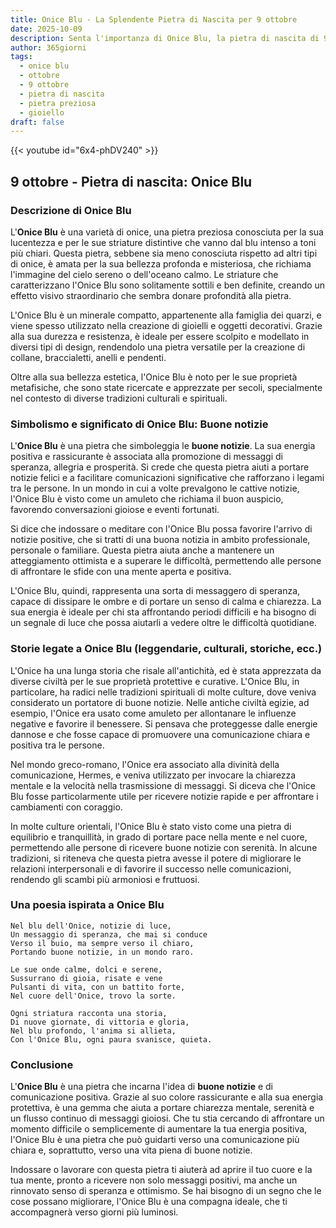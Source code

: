 ```yaml
---
title: Onice Blu - La Splendente Pietra di Nascita per 9 ottobre
date: 2025-10-09
description: Senta l'importanza di Onice Blu, la pietra di nascita di 9 ottobre che simboleggia Buone notizie. Lasci che la sua bellezza e il suo significato illuminino la sua giornata.
author: 365giorni
tags:
  - onice blu
  - ottobre
  - 9 ottobre
  - pietra di nascita
  - pietra preziosa
  - gioiello
draft: false
---
```


{{< youtube id="6x4-phDV240" >}}

## 9 ottobre - Pietra di nascita: Onice Blu

### Descrizione di Onice Blu

L'**Onice Blu** è una varietà di onice, una pietra preziosa conosciuta per la sua lucentezza e per le sue striature distintive che vanno dal blu intenso a toni più chiari. Questa pietra, sebbene sia meno conosciuta rispetto ad altri tipi di onice, è amata per la sua bellezza profonda e misteriosa, che richiama l'immagine del cielo sereno o dell'oceano calmo. Le striature che caratterizzano l'Onice Blu sono solitamente sottili e ben definite, creando un effetto visivo straordinario che sembra donare profondità alla pietra.

L'Onice Blu è un minerale compatto, appartenente alla famiglia dei quarzi, e viene spesso utilizzato nella creazione di gioielli e oggetti decorativi. Grazie alla sua durezza e resistenza, è ideale per essere scolpito e modellato in diversi tipi di design, rendendolo una pietra versatile per la creazione di collane, braccialetti, anelli e pendenti.

Oltre alla sua bellezza estetica, l'Onice Blu è noto per le sue proprietà metafisiche, che sono state ricercate e apprezzate per secoli, specialmente nel contesto di diverse tradizioni culturali e spirituali.

### Simbolismo e significato di Onice Blu: Buone notizie

L'**Onice Blu** è una pietra che simboleggia le **buone notizie**. La sua energia positiva e rassicurante è associata alla promozione di messaggi di speranza, allegria e prosperità. Si crede che questa pietra aiuti a portare notizie felici e a facilitare comunicazioni significative che rafforzano i legami tra le persone. In un mondo in cui a volte prevalgono le cattive notizie, l'Onice Blu è visto come un amuleto che richiama il buon auspicio, favorendo conversazioni gioiose e eventi fortunati.

Si dice che indossare o meditare con l'Onice Blu possa favorire l'arrivo di notizie positive, che si tratti di una buona notizia in ambito professionale, personale o familiare. Questa pietra aiuta anche a mantenere un atteggiamento ottimista e a superare le difficoltà, permettendo alle persone di affrontare le sfide con una mente aperta e positiva.

L'Onice Blu, quindi, rappresenta una sorta di messaggero di speranza, capace di dissipare le ombre e di portare un senso di calma e chiarezza. La sua energia è ideale per chi sta affrontando periodi difficili e ha bisogno di un segnale di luce che possa aiutarli a vedere oltre le difficoltà quotidiane.

### Storie legate a Onice Blu (leggendarie, culturali, storiche, ecc.)

L'Onice ha una lunga storia che risale all'antichità, ed è stata apprezzata da diverse civiltà per le sue proprietà protettive e curative. L'Onice Blu, in particolare, ha radici nelle tradizioni spirituali di molte culture, dove veniva considerato un portatore di buone notizie. Nelle antiche civiltà egizie, ad esempio, l'Onice era usato come amuleto per allontanare le influenze negative e favorire il benessere. Si pensava che proteggesse dalle energie dannose e che fosse capace di promuovere una comunicazione chiara e positiva tra le persone.

Nel mondo greco-romano, l'Onice era associato alla divinità della comunicazione, Hermes, e veniva utilizzato per invocare la chiarezza mentale e la velocità nella trasmissione di messaggi. Si diceva che l'Onice Blu fosse particolarmente utile per ricevere notizie rapide e per affrontare i cambiamenti con coraggio.

In molte culture orientali, l'Onice Blu è stato visto come una pietra di equilibrio e tranquillità, in grado di portare pace nella mente e nel cuore, permettendo alle persone di ricevere buone notizie con serenità. In alcune tradizioni, si riteneva che questa pietra avesse il potere di migliorare le relazioni interpersonali e di favorire il successo nelle comunicazioni, rendendo gli scambi più armoniosi e fruttuosi.

### Una poesia ispirata a Onice Blu

```
Nel blu dell'Onice, notizie di luce,
Un messaggio di speranza, che mai si conduce
Verso il buio, ma sempre verso il chiaro,
Portando buone notizie, in un mondo raro.

Le sue onde calme, dolci e serene,
Sussurrano di gioia, risate e vene
Pulsanti di vita, con un battito forte,
Nel cuore dell'Onice, trovo la sorte.

Ogni striatura racconta una storia,
Di nuove giornate, di vittoria e gloria,
Nel blu profondo, l'anima si allieta,
Con l'Onice Blu, ogni paura svanisce, quieta.
```

### Conclusione

L'**Onice Blu** è una pietra che incarna l'idea di **buone notizie** e di comunicazione positiva. Grazie al suo colore rassicurante e alla sua energia protettiva, è una gemma che aiuta a portare chiarezza mentale, serenità e un flusso continuo di messaggi gioiosi. Che tu stia cercando di affrontare un momento difficile o semplicemente di aumentare la tua energia positiva, l'Onice Blu è una pietra che può guidarti verso una comunicazione più chiara e, soprattutto, verso una vita piena di buone notizie.

Indossare o lavorare con questa pietra ti aiuterà ad aprire il tuo cuore e la tua mente, pronto a ricevere non solo messaggi positivi, ma anche un rinnovato senso di speranza e ottimismo. Se hai bisogno di un segno che le cose possano migliorare, l'Onice Blu è una compagna ideale, che ti accompagnerà verso giorni più luminosi.